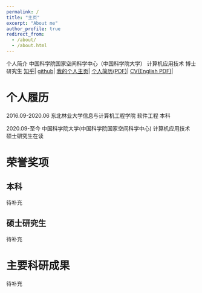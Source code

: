 ```yaml
---
permalink: /
title: "主页"
excerpt: "About me"
author_profile: true
redirect_from: 
  - /about/
  - /about.html
---
```

个人简介
中国科学院国家空间科学中心（中国科学院大学）
计算机应用技术 博士研究生
[知乎](http://academicpages.github.io/files/paper1.pdf)|
[github](http://academicpages.github.io/files/paper1.pdf)|
[我的个人主页](http://academicpages.github.io/files/paper1.pdf)|
[个人简历(PDF)](http://academicpages.github.io/files/paper1.pdf)|
[CV(English PDF)](http://academicpages.github.io/files/paper1.pdf)|





个人履历
======
2016.09-2020.06 东北林业大学信息与计算机工程学院 软件工程 本科

2020.09-至今    中国科学院大学(中国科学院国家空间科学中心) 计算机应用技术 硕士研究生在读


荣誉奖项
======

本科
------
待补充

硕士研究生
------
待补充





主要科研成果
======
待补充
